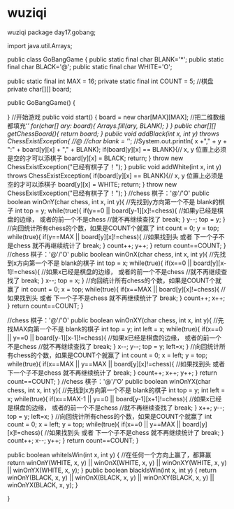 # wuziqi
wuziqi
package day17.gobang;

import java.util.Arrays;

public class GoBangGame {
  public static final char BLANK='*'; 
  public static final char BLACK='@'; 
  public static final char WHITE='O'; 
  
  public static final int MAX = 16;
  private static final int COUNT = 5;
  //棋盘
  private char[][] board;
  
  public GoBangGame() {
   
  }
  //开始游戏
  public void start() {
    board = new char[MAX][MAX];
    //把二维数组都填充‘*’
    for(char[] ary: board){
      Arrays.fill(ary, BLANK);
    }
  }
  public char[][] getChessBoard(){
    return board;
  }
  public void addBlack(int x, int y) throws ChessExistException{
    //@
    //char blank = '*';
    //System.out.println( x +"," + y + ":" + board[y][x] + "," + BLANK);
    if(board[y][x] == BLANK){// x, y 位置上必须是空的才可以添棋子
      board[y][x] = BLACK;
      return;
    }
    throw new ChessExistException("已经有棋子了！");
  }
  public void addWhite(int x, int y) 
    throws ChessExistException{
    if(board[y][x] == BLANK){// x, y 位置上必须是空的才可以添棋子
      board[y][x] = WHITE;
      return;
    }
    throw new ChessExistException("已经有棋子了！");
  }
  //chess 棋子：'@'/'O'
  public boolean winOnY(char chess, int x, int y){
    //先找到y方向第一个不是 blank的棋子
    int top = y;
    while(true){
      if(y==0 || board[y-1][x]!=chess){
        //如果y已经是棋盘的边缘， 或者的前一个不是chess
        //就不再继续查找了
        break;
      }
      y--;
      top = y;
    }
    //向回统计所有chess的个数，如果是COUNT个就赢了
    int count = 0;
    y = top;
    while(true){
      if(y==MAX || board[y][x]!=chess){
        //如果找到头 或者 下一个子不是chess 就不再继续统计了
        break;
      }
      count++;
      y++;
    }
    return count==COUNT;
  }
  //chess 棋子：'@'/'O'
  public boolean winOnX(char chess, int x, int y){
    //先找到x方向第一个不是 blank的棋子
    int top = x;
    while(true){
      if(x==0 || board[y][x-1]!=chess){
        //如果x已经是棋盘的边缘， 或者的前一个不是chess
        //就不再继续查找了
        break;
      }
      x--;
      top = x;
    }
    //向回统计所有chess的个数，如果是COUNT个就赢了
    int count = 0;
    x = top;
    while(true){
      if(x==MAX || board[y][x]!=chess){
        //如果找到头 或者 下一个子不是chess 就不再继续统计了
        break;
      }
      count++;
      x++;
    }
    return count==COUNT;
  }
  
  //chess 棋子：'@'/'O'
  public boolean winOnXY(char chess, int x, int y){
    //先找MAX向第一个不是 blank的棋子
    int top = y;
    int left = x;
    while(true){
      if(x==0 || y==0 || board[y-1][x-1]!=chess){
        //如果x已经是棋盘的边缘， 或者的前一个不是chess
        //就不再继续查找了
        break;
      }
      x--;
      y--;
      top = y;
      left=x;
    }
    //向回统计所有chess的个数，如果是COUNT个就赢了
    int count = 0;
    x = left;
    y = top;
    while(true){
      if(x==MAX || y==MAX || board[y][x]!=chess){
        //如果找到头 或者 下一个子不是chess 就不再继续统计了
        break;
      }
      count++;
      x++;
      y++;
    }
    return count==COUNT;
  }
  //chess 棋子：'@'/'O'
  public boolean winOnYX(char chess, int x, int y){
    //先找到x方向第一个不是 blank的棋子
    int top = y;
    int left = x;
    while(true){
      if(x==MAX-1 || y==0 || board[y-1][x+1]!=chess){
        //如果x已经是棋盘的边缘， 或者的前一个不是chess
        //就不再继续查找了
        break;
      }
      x++;
      y--;
      top = y;
      left=x;
    }
    //向回统计所有chess的个数，如果是COUNT个就赢了
    int count = 0;
    x = left;
    y = top;
    while(true){
      if(x==0 || y==MAX || board[y][x]!=chess){
        //如果找到头 或者 下一个子不是chess 就不再继续统计了
        break;
      }
      count++;
      x--;
      y++;
    }
    return count==COUNT;
  }

  public boolean whiteIsWin(int x, int y) {
    //在任何一个方向上赢了，都算赢
    return winOnY(WHITE, x, y) || 
          winOnX(WHITE, x, y) ||
          winOnXY(WHITE, x, y) ||
          winOnYX(WHITE, x, y);
  }
  public boolean blackIsWin(int x, int y) {
    return winOnY(BLACK, x, y) || 
      winOnX(BLACK, x, y) ||
      winOnXY(BLACK, x, y) ||
      winOnYX(BLACK, x, y);
  }

}
